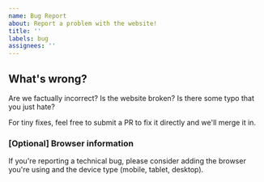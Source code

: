 ```yaml
---
name: Bug Report
about: Report a problem with the website!
title: ''
labels: bug
assignees: ''
---
```


## What's wrong?

Are we factually incorrect?
Is the website broken?
Is there some typo that you just hate?

For tiny fixes, feel free to submit a PR to fix it directly and we'll merge it in.

### \[Optional\] Browser information

If you're reporting a technical bug, please consider adding the browser you're using and the device type (mobile, tablet, desktop).
